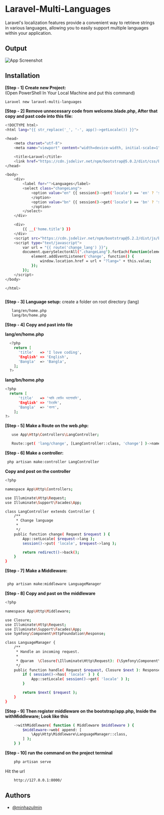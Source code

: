 # Laravel-Multi-Languages
Laravel's localization features provide a convenient way to retrieve strings in various languages, allowing you to easily support multiple languages within your application.

## Output
![App Screenshot](https://i.postimg.cc/9MQBzGCg/qr-code-generator.png)


## Installation

**[Step - 1]** **Create new Project:**<br/>
(Open PowerShell In Your Local Machine and put this command)
 ```bash
Laravel new laravel-multi-languages
```
**[Step - 2]** **Remove unnecessary code from welcome.blade.php, After that copy and past code into this file:**
```bash
<!DOCTYPE html>
<html lang="{{ str_replace('_', '-', app()->getLocale()) }}">

<head>
    <meta charset="utf-8">
    <meta name="viewport" content="width=device-width, initial-scale=1">

    <title>Laravel</title>
    <link href="https://cdn.jsdelivr.net/npm/bootstrap@5.0.2/dist/css/bootstrap.min.css">
</head>

<body>
    <div>
        <label for="">Languages</label>
        <select class="changeLang">
            <option value="en" {{ session()->get('locale') == 'en' ? 'selected' : '' }}> {{ __('home.English') }}
            </option>
            <option value="bn" {{ session()->get('locale') == 'bn' ? 'selected' : '' }}> {{ __('home.Bangla') }}
            </option>
        </select>
    </div>

    <div>
        {{ __('home.title') }}
    </div>
    <script src="https://cdn.jsdelivr.net/npm/bootstrap@5.2.2/dist/js/bootstrap.bundle.min.js"></script>
    <script type="text/javascript">
        var url = "{{ route('change_lang') }}";
        document.querySelectorAll(".changeLang").forEach(function(element) {
            element.addEventListener('change', function() {
                window.location.href = url + "?lang=" + this.value;
            });
        });
    </script>
</body>

</html>



```

**[Step - 3]** **Language setup:** create a folder on root directory (lang)
```bash
   lang/en/home.php
   lang/bn/home.php
```
**[Step - 4]** **Copy and past into file**</br>


**lang/en/home.php**
```bash
  <?php
    return [
      'title'   => 'I love coding',
      'English' => 'English',
      'Bangla'  => 'Bangla',
    ];
  ?>
```

**lang/bn/home.php**
```bash
<?php
  return [
      'title'   => 'আমি কোডিং ভালোবাসি',
      'English' => 'ইংরেজি',
      'Bangla'  => 'বাংলা',
    ];
?>
```
**[Step - 5]** **Make a Route on the web.php:** 
```bash
   use App\Http\Controllers\LangController;

   Route::get( 'lang/change', [LangController::class, 'change'] )->name( 'change_lang' );


```
**[Step - 6]** **Make a controller:** 
```bash
 php artisan make:controller LangController 
```

**Copy and post on the controller**
```bash
<?php

namespace App\Http\Controllers;

use Illuminate\Http\Request;
use Illuminate\Support\Facades\App;

class LangController extends Controller {
    /**
     * Change language
     *
     */
    public function change( Request $request ) {
        App::setLocale( $request->lang );
        session()->put( 'locale', $request->lang );

        return redirect()->back();
    }
}
```
**[Step - 7]** **Make a Middleware:** 
```bash

 php artisan make:middleware LanguageManager 

```
**[Step - 8]** **Copy and past on the middleware**
```bash
<?php

namespace App\Http\Middleware;

use Closure;
use Illuminate\Http\Request;
use Illuminate\Support\Facades\App;
use Symfony\Component\HttpFoundation\Response;

class LanguageManager {
    /**
     * Handle an incoming request.
     *
     * @param  \Closure(\Illuminate\Http\Request): (\Symfony\Component\HttpFoundation\Response)  $next
     */
    public function handle( Request $request, Closure $next ): Response {
        if ( session()->has( 'locale' ) ) {
            App::setLocale( session()->get( 'locale' ) );
        }

        return $next( $request );
    }
}

```
**[Step - 9]** **Then register middleware on the bootstrap/app.php, Inside the withMiddleware; Look like this** 
```bash
    ->withMiddleware( function ( Middleware $middleware ) {
        $middleware->web( append: [
            \App\Http\Middleware\LanguageManager::class,
        ] );
    } )
```
**[Step - 10]** **run the command on the project terminal** 
```bash
 	php artisan serve
```
Hit the url
```bash
	http://127.0.0.1:8000/
```
## Authors

- [@minhazulmin](https://www.github.com/minhazulmin)


